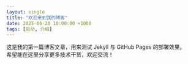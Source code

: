 ```yaml
---
layout: single
title: "欢迎来到我的博客"
date: 2025-06-20 10:00:00 +1000
tags: [启动, 介绍]
---
```


这是我的第一篇博客文章，用来测试 Jekyll 与 GitHub Pages 的部署效果。  
希望能在这里分享更多技术干货，欢迎交流！